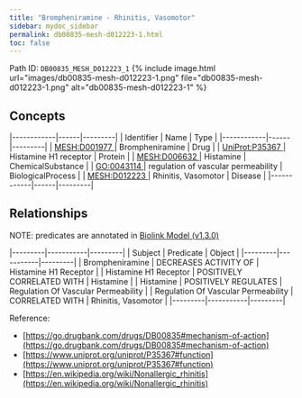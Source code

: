 ```yaml
---
title: "Brompheniramine - Rhinitis, Vasomotor"
sidebar: mydoc_sidebar
permalink: db00835-mesh-d012223-1.html
toc: false 
---
```



Path ID: `DB00835_MESH_D012223_1`
{% include image.html url="images/db00835-mesh-d012223-1.png" file="db00835-mesh-d012223-1.png" alt="db00835-mesh-d012223-1" %}

## Concepts

|------------|------|---------|
| Identifier | Name | Type    |
|------------|------|---------|
| <a href="https://identifiers.org/MESH:D001977">MESH:D001977 </a> | Brompheniramine | Drug |
| <a href="https://identifiers.org/UniProt:P35367">UniProt:P35367 </a> | Histamine H1 receptor | Protein |
| <a href="https://identifiers.org/MESH:D006632">MESH:D006632 </a> | Histamine | ChemicalSubstance |
| <a href="https://identifiers.org/GO:0043114">GO:0043114 </a> | regulation of vascular permeability | BiologicalProcess |
| <a href="https://identifiers.org/MESH:D012223">MESH:D012223 </a> | Rhinitis, Vasomotor | Disease |
|------------|------|---------|

## Relationships


NOTE: predicates are annotated in <a href="https://github.com/biolink/biolink-model/releases/tag/v1.3.0">Biolink Model (v1.3.0)</a>

|---------|-----------|---------|
| Subject | Predicate | Object  |
|---------|-----------|---------|
| Brompheniramine | DECREASES ACTIVITY OF | Histamine H1 Receptor |
| Histamine H1 Receptor | POSITIVELY CORRELATED WITH | Histamine |
| Histamine | POSITIVELY REGULATES | Regulation Of Vascular Permeability |
| Regulation Of Vascular Permeability | CORRELATED WITH | Rhinitis, Vasomotor |
|---------|-----------|---------|

Reference: 
  - [https://go.drugbank.com/drugs/DB00835#mechanism-of-action](https://go.drugbank.com/drugs/DB00835#mechanism-of-action)
  - [https://www.uniprot.org/uniprot/P35367#function](https://www.uniprot.org/uniprot/P35367#function)
  - [https://en.wikipedia.org/wiki/Nonallergic_rhinitis](https://en.wikipedia.org/wiki/Nonallergic_rhinitis)
